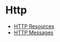 # Http

- [HTTP Resources](https://github.com/KiraDiShira/Http/tree/master/HTTPResources#http-resources)
- [HTTP Messages](https://github.com/KiraDiShira/Http/tree/master/HTTPMessages#http-messages)
